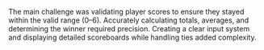 The main challenge was validating player scores to ensure they stayed within the valid range (0–6). Accurately calculating totals, averages, and determining the winner required precision. Creating a clear input system and displaying detailed scoreboards while handling ties added complexity.
